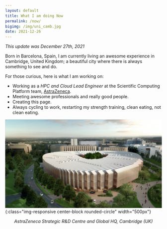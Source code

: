 ```yaml
---
layout: default
title: What I am doing Now
permalink: /now/
bigimg: /img/uni_camb.jpg
date: 2021-12-26
---
```


*This update was December 27th, 2021*


Born in Barcelona, Spain, I am currently living an awesome experience in Cambridge, United Kingdom; a beautiful city where there is always something to see and do. 

For those curious, here is what I am working on:

* Working as a *HPC and Cloud Lead Engineer* at the Scientific Computing Platform team, [AstraZeneca](https://www.astrazeneca.com).
* Meeting awesome professionals and really good people.
* Creating this page.
* Always cycling to work, restarting my strength training, clean eating, not clean eating.

![AstraZeneca Strategic R&D Centre and Global HQ, Cambridge (UK)](/img/az_cambridge.jpg){:class="img-responsive center-block rounded-circle" width="500px"}
<center><i>AstraZeneca Strategic R&D Centre and Global HQ, Cambridge (UK)</i></center>

<!-- 
![University of Cambridge](/img/uni_camb.jpg){:class="img-responsive center-block rounded-circle" width="500px"}

![University of Cambridge]({{ site.url }}/img/uni_camb.jpg =200x)
These are the things currently occupying my attention in no particular order:

These are the things currently occupying my attention in no particular order…
Currently reading: Team Dog: How to Train Your Dog–the Navy SEAL Way by Mike Ritland which I keep starting and and then stopping off and on. Not sure why. When I pick it up, I do find some great takeaways. I like the author’s approach which is that training the human is the key to training the dog. If your dog is not listening, following commands, etc. that’s a problem with you, not the dog. Going to try to finish it this time.
-->



